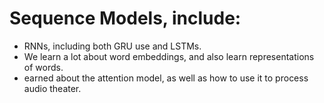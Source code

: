 # Sequence Models, include:
* RNNs, including both GRU use and LSTMs.
* We learn a lot about word embeddings, and also learn representations of words.
* earned about the attention model, as well as how to use it to process audio theater.
